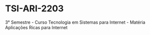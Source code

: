 # TSI-ARI-2203
3° Semestre - Curso Tecnologia em  Sistemas para Internet - Matéria Aplicações Ricas para Internet
